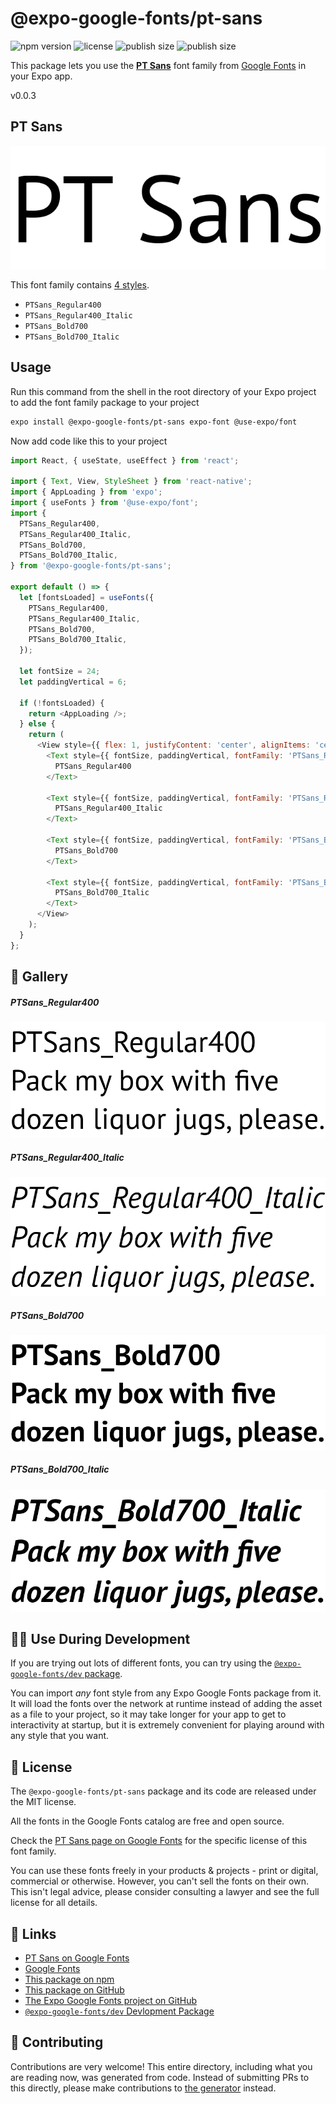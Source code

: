 # @expo-google-fonts/pt-sans

![npm version](https://flat.badgen.net/npm/v/@expo-google-fonts/pt-sans)
![license](https://flat.badgen.net/github/license/expo/google-fonts)
![publish size](https://flat.badgen.net/packagephobia/install/@expo-google-fonts/pt-sans)
![publish size](https://flat.badgen.net/packagephobia/publish/@expo-google-fonts/pt-sans)

This package lets you use the [**PT Sans**](https://fonts.google.com/specimen/PT+Sans) font family from [Google Fonts](https://fonts.google.com/) in your Expo app.

v0.0.3

## PT Sans

![PT Sans](./font-family.png)

This font family contains [4 styles](#-gallery).

- `PTSans_Regular400`
- `PTSans_Regular400_Italic`
- `PTSans_Bold700`
- `PTSans_Bold700_Italic`

## Usage

Run this command from the shell in the root directory of your Expo project to add the font family package to your project
```sh
expo install @expo-google-fonts/pt-sans expo-font @use-expo/font
```

Now add code like this to your project
```js
import React, { useState, useEffect } from 'react';

import { Text, View, StyleSheet } from 'react-native';
import { AppLoading } from 'expo';
import { useFonts } from '@use-expo/font';
import {
  PTSans_Regular400,
  PTSans_Regular400_Italic,
  PTSans_Bold700,
  PTSans_Bold700_Italic,
} from '@expo-google-fonts/pt-sans';

export default () => {
  let [fontsLoaded] = useFonts({
    PTSans_Regular400,
    PTSans_Regular400_Italic,
    PTSans_Bold700,
    PTSans_Bold700_Italic,
  });

  let fontSize = 24;
  let paddingVertical = 6;

  if (!fontsLoaded) {
    return <AppLoading />;
  } else {
    return (
      <View style={{ flex: 1, justifyContent: 'center', alignItems: 'center' }}>
        <Text style={{ fontSize, paddingVertical, fontFamily: 'PTSans_Regular400' }}>
          PTSans_Regular400
        </Text>

        <Text style={{ fontSize, paddingVertical, fontFamily: 'PTSans_Regular400_Italic' }}>
          PTSans_Regular400_Italic
        </Text>

        <Text style={{ fontSize, paddingVertical, fontFamily: 'PTSans_Bold700' }}>
          PTSans_Bold700
        </Text>

        <Text style={{ fontSize, paddingVertical, fontFamily: 'PTSans_Bold700_Italic' }}>
          PTSans_Bold700_Italic
        </Text>
      </View>
    );
  }
};

```

## 🔡 Gallery

##### PTSans_Regular400
![PTSans_Regular400](./8a587dc4260abac4008021f8b9302115ee0f9616aee70d95d4d49f447f4df0f9.ttf.png)

##### PTSans_Regular400_Italic
![PTSans_Regular400_Italic](./6de2d3f34e12548006ef800234119a1b1d90bba33fb1d33f5bf41577bc954338.ttf.png)

##### PTSans_Bold700
![PTSans_Bold700](./2a88a8de5aeccdc3e4febba14c9ade00ec49e16f2718050be6bc3f4f37e8ff0b.ttf.png)

##### PTSans_Bold700_Italic
![PTSans_Bold700_Italic](./a37694659d53ae08c11bf532f8871e90b911f61967c3e23f456e59e7c55b33e6.ttf.png)


## 👩‍💻 Use During Development

If you are trying out lots of different fonts, you can try using the [`@expo-google-fonts/dev` package](https://github.com/expo/google-fonts/tree/master/font-packages/dev#readme).

You can import *any* font style from any Expo Google Fonts package from it. It will load the fonts
over the network at runtime instead of adding the asset as a file to your project, so it may take longer
for your app to get to interactivity at startup, but it is extremely convenient
for playing around with any style that you want.

## 📖 License

The `@expo-google-fonts/pt-sans` package and its code are released under the MIT license.

All the fonts in the Google Fonts catalog are free and open source.

Check the [PT Sans page on Google Fonts](https://fonts.google.com/specimen/PT+Sans) for the specific license of this font family.

You can use these fonts freely in your products & projects - print or digital, commercial or otherwise. However, you can't sell the fonts on their own. This isn't legal advice, please consider consulting a lawyer and see the full license for all details.

## 🔗 Links

- [PT Sans on Google Fonts](https://fonts.google.com/specimen/PT+Sans)
- [Google Fonts](https://fonts.google.com/)
- [This package on npm](https://www.npmjs.com/package/@expo-google-fonts/pt-sans)
- [This package on GitHub](https://github.com/expo/google-fonts/tree/master/font-packages/pt-sans)
- [The Expo Google Fonts project on GitHub](https://github.com/expo/google-fonts)
- [`@expo-google-fonts/dev` Devlopment Package](https://github.com/expo/google-fonts/tree/master/font-packages/dev)


## 🤝 Contributing

Contributions are very welcome! This entire directory, including what you are reading now, was generated from code. Instead of submitting PRs to this directly, please make contributions to [the generator](https://github.com/expo/google-fonts/tree/master/packages/generator) instead.
